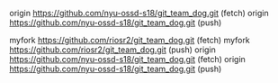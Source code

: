 origin  https://github.com/nyu-ossd-s18/git_team_dog.git (fetch)
origin  https://github.com/nyu-ossd-s18/git_team_dog.git (push)


myfork  https://github.com/riosr2/git_team_dog.git (fetch)
myfork  https://github.com/riosr2/git_team_dog.git (push)
origin  https://github.com/nyu-ossd-s18/git_team_dog.git (fetch)
origin  https://github.com/nyu-ossd-s18/git_team_dog.git (push)
